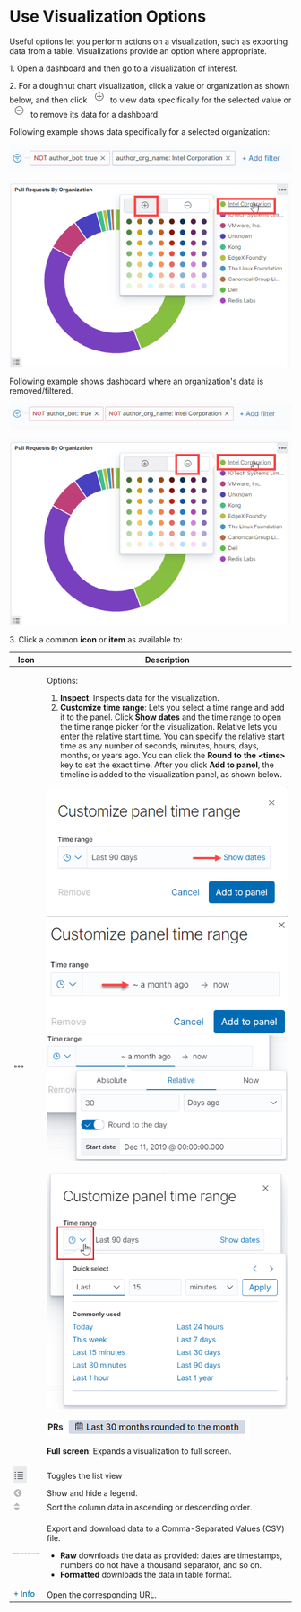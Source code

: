 # Use Visualization Options

Useful options let you perform actions on a visualization, such as exporting data from a table. Visualizations provide an option where appropriate.

1\. Open a dashboard and then go to a visualization of interest.

2\. For a doughnut chart visualization, click a value or organization as shown below, and then click ![](<../../.gitbook/assets/plus sign.png>) to view data specifically for the selected value or ![](<../../.gitbook/assets/minus sign.png>) to remove its data for a dashboard.

Following example shows data specifically for a selected organization: 

![Data for an Organization ](<../../.gitbook/assets/org name showing data for specific org.png>)

![Show Data for an Organization](<../../.gitbook/assets/doughnut chart plus sign.png>)

Following example shows dashboard where an organization's data is removed/filtered.

![Organization data is removed](<../../.gitbook/assets/org name filtered.png>)

![Remove Organization](<../../.gitbook/assets/doughnut chart minus sign.png>)

3\. Click a common **icon** or **item** as available to:

| Icon                                    | Description                                                                                                                                                                                                                                                                                                                                                                                                                                                                                                                                                                                                                                                                                                                                                                                                                                                                                                                                                                                                                                                       |
| --------------------------------------- | ----------------------------------------------------------------------------------------------------------------------------------------------------------------------------------------------------------------------------------------------------------------------------------------------------------------------------------------------------------------------------------------------------------------------------------------------------------------------------------------------------------------------------------------------------------------------------------------------------------------------------------------------------------------------------------------------------------------------------------------------------------------------------------------------------------------------------------------------------------------------------------------------------------------------------------------------------------------------------------------------------------------------------------------------------------------- |
| ![](../../.gitbook/assets/18088173.png) | <p>Options:</p><ol><li><strong>Inspect</strong>: Inspects data for the visualization.</li><li><strong>Customize time range</strong>: Lets you select a time range and add it to the panel. Click <strong>Show dates </strong>and the time range to open the time range picker for the visualization. Relative lets you enter the relative start time. You can specify the relative start time as any number of seconds, minutes, hours, days, months, or years ago. You can click the <strong>Round to the &#x3C;time> </strong>key to set the exact time. After you click <strong>Add to panel</strong>, the timeline is added to the visualization panel, as shown below.</li></ol><p><img src="../../.gitbook/assets/18088161.png" alt=""><img src="../../.gitbook/assets/18088166.png" alt=""> <img src="../../.gitbook/assets/18088164.png" alt=""> </p><p><img src="../../.gitbook/assets/18088160.png" alt=""></p><p><img src="../../.gitbook/assets/18088163.png" alt=""></p><p><strong>Full screen</strong>: Expands a visualization to full screen.</p> |
| ![](../../.gitbook/assets/18088162.png) | Toggles the list view                                                                                                                                                                                                                                                                                                                                                                                                                                                                                                                                                                                                                                                                                                                                                                                                                                                                                                                                                                                                                                             |
| ![](../../.gitbook/assets/18088172.png) | Show and hide a legend.                                                                                                                                                                                                                                                                                                                                                                                                                                                                                                                                                                                                                                                                                                                                                                                                                                                                                                                                                                                                                                           |
| ![](../../.gitbook/assets/18088171.png) | Sort the column data in ascending or descending order.                                                                                                                                                                                                                                                                                                                                                                                                                                                                                                                                                                                                                                                                                                                                                                                                                                                                                                                                                                                                            |
| ![](../../.gitbook/assets/18088170.png) | <p>Export and download data to a Comma-Separated Values (CSV) file.</p><ul><li><strong>Raw</strong> downloads the data as provided: dates are timestamps, numbers do not have a thousand separator, and so on.</li><li><strong>Formatted</strong> downloads the data in table format.</li></ul>                                                                                                                                                                                                                                                                                                                                                                                                                                                                                                                                                                                                                                                                                                                                                                   |
| ![](../../.gitbook/assets/18088169.png) | Open the corresponding URL.                                                                                                                                                                                                                                                                                                                                                                                                                                                                                                                                                                                                                                                                                                                                                                                                                                                                                                                                                                                                                                       |
